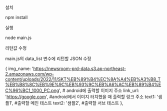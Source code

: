 설치

npm install




실행

node main.js



리턴값 수정

main.js의 data_list 변수에 리턴할 JSON 수정


{
    img_name: 'https://newsroom-prd-data.s3.ap-northeast-2.amazonaws.com/wp-content/uploads/2022/11/SKT%EB%89%B4%EC%8A%A4%EB%A3%B8_T%EB%B8%8C%EB%9E%9C%EB%93%9C%EB%A6%AC%EB%89%B4%EC%96%BC1_1000_PC.png',   # android에 출력할 이미지 주소
    link_url: 'https://google.com',   #android에서 이미지 터치했을 때 출력할 링크 주소
    text1: '샘플1',   #출력할 메인 테스트
    text2: '샘플2',   #출력할 서브 테스트
},